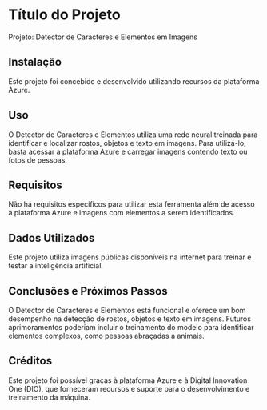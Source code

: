 # Título do Projeto

Projeto: Detector de Caracteres e Elementos em Imagens

## Instalação

Este projeto foi concebido e desenvolvido utilizando recursos da plataforma Azure.

## Uso

O Detector de Caracteres e Elementos utiliza uma rede neural treinada para identificar e localizar rostos, objetos e texto em imagens. Para utilizá-lo, basta acessar a plataforma Azure e carregar imagens contendo texto ou fotos de pessoas.

## Requisitos

Não há requisitos específicos para utilizar esta ferramenta além de acesso à plataforma Azure e imagens com elementos a serem identificados.

## Dados Utilizados

Este projeto utiliza imagens públicas disponíveis na internet para treinar e testar a inteligência artificial.

## Conclusões e Próximos Passos

O Detector de Caracteres e Elementos está funcional e oferece um bom desempenho na detecção de rostos, objetos e texto em imagens. Futuros aprimoramentos poderiam incluir o treinamento do modelo para identificar elementos complexos, como pessoas abraçadas a animais.

## Créditos

Este projeto foi possível graças à plataforma Azure e à Digital Innovation One (DIO), que forneceram recursos e suporte para o desenvolvimento e treinamento da máquina.
